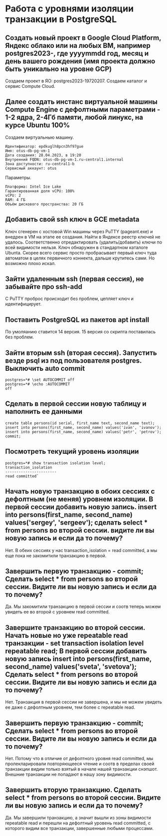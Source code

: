 Работа с уровнями изоляции транзакции в PostgreSQL
========================

Создать новый проект в Google Cloud Platform, Яндекс облако или на любых ВМ, например postgres2023-, где yyyymmdd год, месяц и день вашего рождения (имя проекта должно быть уникально на уровне GCP)
-------------------------

Создаем проект в ЯО: postgres2023-19720207.
Создаем каталог и сервис Compute Cloud.

Далее создать инстанс виртуальной машины Compute Engine с дефолтными параметрами - 1-2 ядра, 2-4Гб памяти, любой линукс, на курсе Ubuntu 100%
-------------------------

Создаем виртуальныю машину.

    Идентификатор: epdkuglh8pcn3hf97gue
    Имя: otus-db-pg-vm-1
    Дата создания: 28.04.2023, в 19:20
    Внутренний FQDN: otus-db-pg-vm-1.ru-central1.internal
    Зона доступности: ru-central1-b
    Сервисный аккаунт: otus

Параметры.

    Платформа: Intel Ice Lake
    Гарантированная доля vCPU: 100%
    vCPU: 2
    RAM: 4 ГБ
    Объём дискового пространства: 20 ГБ

Добавить свой ssh ключ в GCE metadata
-------------------------

Ключ сгенерен с хостовой Win машины через PuTTY (pageant.exe) и внедрен в VM на этапе ее создания.
Найти в Яндексе реестр ключей не удалось.
Соответственно отредактировать (удалить/добавить) ключи по всей видимости нельзя.
Ключ обнаружен в стандартном каталоге Ubunta.
Скорее всего сервис просто пробрасывает первый ключ туда автоматом в целях первичного коннекта, дальше крутитесь сами.
Но возможно плохо искал.

Зайти удаленным ssh (первая сессия), не забывайте про ssh-add
-------------------------

С PuTTY проброс происходит без проблем, цепляет ключ и идентифицирует.

Поставить PostgreSQL из пакетов apt install
-------------------------

По умоляанию ставится 14 версия.
15 версия со скрипта поставилась без проблем.

Зайти вторым ssh (вторая сессия). Запустить везде psql из под пользователя postgres. Выключить auto commit
-------------------------

    postgres=*# \set AUTOCOMMIT off
    postgres=*# \echo :AUTOCOMMIT
    off

Cделать в первой сессии новую таблицу и наполнить ее данными
-------------------------
    create table persons(id serial, first_name text, second_name text);
    insert into persons(first_name, second_name) values('ivan', 'ivanov');
    insert into persons(first_name, second_name) values('petr', 'petrov');
    commit;

Посмотреть текущий уровень изоляции
-------------------------

    postgres=*# show transaction isolation level;
    transaction_isolation
    -----------------------
    read committed`

## Начать новую транзакцию в обоих сессиях с дефолтным (не меняя) уровнем изоляции. В первой сессии добавить новую запись. insert into persons(first_name, second_name) values('sergey', 'sergeev'); сделать select * from persons во второй сессии. видите ли вы новую запись и если да то почему?

Нет. В обеих сессиях у нас transaction_isolation = read committed, а мы еще пока не закомитили транзакцию в первой.

## Завершить первую транзакцию - commit; Сделать select * from persons во второй сессии. Видите ли вы новую запись и если да то почему?

Да. Мы закомитили транзакцию в первой сессии и соотв теперь можем увидеть ее во второй с уровнем read committed.

## Завершите транзакцию во второй сессии. Начать новые но уже repeatable read транзакции - set transaction isolation level repeatable read; В первой сессии добавить новую запись insert into persons(first_name, second_name) values('sveta', 'svetova'); Сделать select * from persons во второй сессии. Видите ли вы новую запись и если да то почему?

Нет. Транзакция в первой сессии не завершена, и мы не можем увидеть ее даже с дефолтным уровнем, тем более с repeatable read.

## Завершить первую транзакцию - commit; Сделать select * from persons во второй сессии. Видите ли вы новую запись и если да то почему?

Нет. Потому что в отличие от дефолтного уровня read committed, мы пролекларировали повторяющееся чтение и соотв в пределах своей транзакции видим только взятый в начале нашей транзакции снэпшот.
Внешние транзакции не попадают в нашу зону видимости.

## Завершить вторую транзакцию. Сделать select * from persons во второй сессии. Видите ли вы новую запись и если да то почему?

Да. Мы завершили транзакцию, а значит вышли из зоны видимости repeatable read и перешли на дефолтный уровень read committed, с которого видим все транзакции, завершенные любыми процессами.
